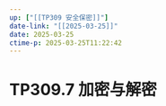 ```yaml
---
up: ["[[TP309 安全保密]]"]
date-link: "[[2025-03-25]]"
date: 2025-03-25
ctime-p: 2025-03-25T11:22:42
---
```


# TP309.7 加密与解密
